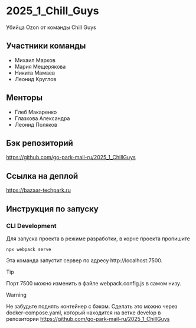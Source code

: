 # 2025_1_Chill_Guys
Убийца Ozon от команды Chill Guys

## Участники команды
- Михаил Марков
- Мария Мещерякова
- Никита Мамаев
- Леонид Круглов

## Менторы
- Глеб Макаренко
- Глазкова Александра
- Леонид Поляков

## Бэк репозиторий
https://github.com/go-park-mail-ru/2025_1_ChillGuys

## Ссылка на деплой

https://bazaar-techpark.ru

## Инструкция по запуску

### CLI Development

Для запуска проекта в режиме разработки, в корне проекта пропишите
```shell
npx webpack serve
```
Эта команда запустит сервер по адресу http://localhost:7500.

> [!TIP]
> Порт 7500 можно изменить в файле webpack.config.js в самом низу.

> [!WARNING]  
> Не забудьте поднять контейнер с бэком. Сделать это можно через docker-compose.yaml, который находится на ветке develop в репозитории https://github.com/go-park-mail-ru/2025_1_ChillGuys 
